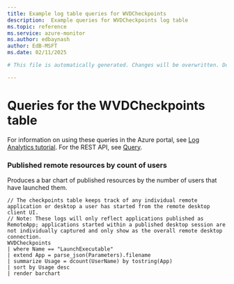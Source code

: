 ```yaml
---
title: Example log table queries for WVDCheckpoints
description:  Example queries for WVDCheckpoints log table
ms.topic: reference
ms.service: azure-monitor
ms.author: edbaynash
author: EdB-MSFT
ms.date: 02/11/2025

# This file is automatically generated. Changes will be overwritten. Do not change this file directly. 

---
```


# Queries for the WVDCheckpoints table

For information on using these queries in the Azure portal, see [Log Analytics tutorial](/azure/azure-monitor/logs/log-analytics-tutorial). For the REST API, see [Query](/rest/api/loganalytics/query).


### Published remote resources by count of users  


Produces a bar chart of published resources by the number of users that have launched them.  

```query
// The checkpoints table keeps track of any individual remote application or desktop a user has started from the remote desktop client UI. 
// Note: These logs will only reflect applications published as RemoteApp; applications started within a published desktop session are not individually captured and only show as the overall remote desktop connection.
WVDCheckpoints  
| where Name == "LaunchExecutable" 
| extend App = parse_json(Parameters).filename 
| summarize Usage = dcount(UserName) by tostring(App) 
| sort by Usage desc 
| render barchart
```

